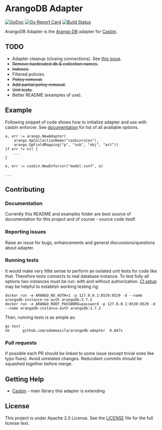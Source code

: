 # ArangoDB Adapter

[![GoDoc](https://godoc.org/github.com/adamwasila/arangodb-adapter?status.svg)](https://godoc.org/github.com/adamwasila/arangodb-adapter) [![Go Report Card](https://goreportcard.com/badge/adamwasila/arangodb-adapter)](https://goreportcard.com/report/adamwasila/arangodb-adapter) [![Build Status](https://github.com/adamwasila/arangodb-adapter/actions/workflows/main.yml/badge.svg)](https://github.com/adamwasila/arangodb-adapter/actions/workflows/main.yml)

ArangoDB Adapter is the [Arango DB](https://www.arangodb.com/) adapter for [Casbin](https://github.com/casbin/casbin).

## TODO

- Adapter cleanup (closing connections). See [this issue](https://github.com/arangodb/go-driver/issues/43).
- ~~Remove hardcoded db & collection names.~~
- ~~Indexes.~~
- Filtered policies.
- ~~Policy removal.~~
- ~~Add partial policy removal.~~
- ~~Unit tests.~~
- Better README (examples of use).

## Example

Following snippet of code shows how to initialize adapter and use with casbin enforcer. See [documentation](https://godoc.org/github.com/adamwasila/arangodb-adapter) for list of all available options.

```golang
a, err := arango.NewAdapter(
    arango.OpCollectionName("casbinrules"),
    arango.OpFieldMapping("p", "sub", "obj", "act"))
if err != nil {
    ...
}

e, err := casbin.NewEnforcer("model.conf", a)

...

```

## Contributing

### Documentation

Currently this README and examples folder are best source of documentation for this project and of course - source code itself.

### Reporting issues

Raise an issue for bugs, enhancements and general discussions/questions about adapter.

### Running tests

It would make very little sense to perform an isolated unit tests for code like that. Therefore tests connects to real database instance. To test fully all options two instances must be run: with and without authorization. [CI setup](.travis.yml) may be helpful to establish working testing rig:

```console
docker run -e ARANGO_NO_AUTH=1 -p 127.0.0.1:8529:8529 -d --name arangodb-instance-no-auth arangodb:3.7.2
docker run -e ARANGO_ROOT_PASSWORD=password -p 127.0.0.1:8530:8529 -d --name arangodb-instance-auth arangodb:3.7.2
```

Then, running tests is as simple as:

```
go test .
ok  	github.com/adamwasila/arangodb-adapter	0.847s
```

### Pull requests

If possible each PR should be linked to some issue (except trivial ones like typo fixes). Avoid unrelated changes. Redundant commits should be squashed together before merge.

## Getting Help

- [Casbin](https://github.com/casbin/casbin) - main library this adapter is extending

## License

This project is under Apache 2.0 License. See the [LICENSE](LICENSE) file for the full license text.
